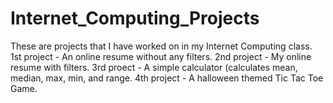 # Internet_Computing_Projects
These are projects that I have worked on in my Internet Computing class.
1st project - An online resume without any filters.
2nd project - My online resume with filters.
3rd proect - A simple calculator (calculates mean, median, max, min, and range.
4th project - A halloween themed Tic Tac Toe Game.
